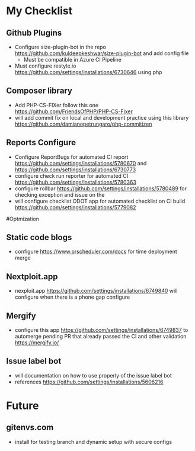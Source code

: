 # My Checklist

## Github Plugins
- Configure size-plugin-bot in the repo https://github.com/kuldeepkeshwar/size-plugin-bot and add config file
    - Must be compatible in Azure CI Pipeline
- Must configure restyle.io https://github.com/settings/installations/6730646 using php


## Composer library
- Add PHP-CS-FIXer follow this one https://github.com/FriendsOfPHP/PHP-CS-Fixer
- will add commit fix on local and development practice using this library https://github.com/damianopetrungaro/php-commitizen
## Reports Configure
- Configure ReportBugs for automated CI report https://github.com/settings/installations/5780670 and https://github.com/settings/installations/6730773
- configure check run reporter for automated CI https://github.com/settings/installations/5780363
- configure rollbar https://github.com/settings/installations/5780489 for checking exception and issue on the
- will configure checklist ODOT app for automated checklist on CI build https://github.com/settings/installations/5779082


#Optmization

## Static code blogs
- configure https://www.prscheduler.com/docs for time deployment merge

## Nextploit.app
- nexploit.app https://github.com/settings/installations/6749840 will configure when there is a phone gap configure

## Mergify
- configure this app https://github.com/settings/installations/6749837 to automerge pending PR that already passed the CI and other validation https://mergify.io/

## Issue label bot
- will documentation on how to use properly of the issue label bot
- references https://github.com/settings/installations/5606216


# Future

## gitenvs.com
- install for testing branch and dynamic setup with secure configs